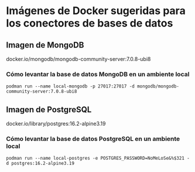 # Imágenes de Docker sugeridas para los conectores de bases de datos

## Imagen de MongoDB

docker.io/mongodb/mongodb-community-server:7.0.8-ubi8

### Cómo levantar la base de datos MongoDB en un ambiente local

`podman run --name local-mongodb -p 27017:27017 -d mongodb/mongodb-community-server:7.0.8-ubi8`

## Imagen de PostgreSQL

docker.io/library/postgres:16.2-alpine3.19

### Cómo levantar la base de datos PostgreSQL en un ambiente local

`podman run --name local-postgres -e POSTGRES_PASSWORD=NoMeLoSe&%$321 -d postgres:16.2-alpine3.19`
